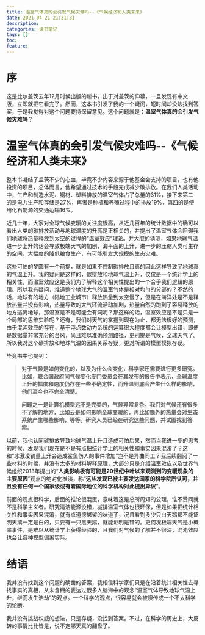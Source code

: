 ```yaml
---
title: 温室气体真的会引发气候灾难吗--《气候经济和人类未来》
date: 2021-04-21 21:31:31
description: 
categories: 读书笔记
tags: [] 
toc: 
feature: 
---
```


# 序
这是比尔盖茨去年12月时候出版的新书，出于对盖茨的仰慕，一旦发现有中文版，立即就把它看完了。然而，这本书引发了我的一个疑问，短时间却没法找到答案，于是我觉得对这个问题要持保留意见。这个问题就是：**温室气体真的会引发气候灾难吗**？

<!-- more -->

# 温室气体真的会引发气候灾难吗--《气候经济和人类未来》

整本书凝结了盖茨不少的心血，毕竟不少内容来源于他基金会支持的项目，也有他投资的项目，总体而言，他希望通过技术的手段完成减少碳排放。在我们人类活动中，生产和制造水泥、钢材、塑料排放的温室气体占了总量的31%，接下来第二的是电力生产和存储是27%，再者是种植和养殖过程中的排放19%，第四的是使用化石能源的交通运输16%。

近几十年，大家对全球气候变暖的关注度很高，从近几百年的统计数据中的确可以看出人类的碳排放活动与地球温度的升高是正相关的，并提出了温室气体会阻碍我们地球将热量释放到太空的过程的“温室效应”理论。并大胆的猜测，如果地球气温进一步上升的话会导致极端天气的加剧，海平面的上升，进一步的压缩人类可生存的空间，大幅度的降低粮食生产，有可能引发大规模的生态灾难。

这些可怕的梦圆有一个前提，就是如果不控制碳排放且真的因此这样导致了地球真的气温上升。我的疑问是这样的，碳排放和地球气温上升，仅仅是一个统计学上的相关性，而温室效应这是我们为了解释这个相关性提出的一个合乎我们逻辑的原理。所以我有疑问，难道整个地球大气的温室气体是相对均匀的分部的？不然的话，地球有的地方（陆地工业城市）释放热量到太空慢了，但是在海洋处是不是释放热量并没有影响，热量导致的大气环流活动加剧，热量自然的跑到了容易释放的地方逃离地球，那温室是不是可能会有洞呢？那这样的话，温室效应是不是只是一个局部的思维实验呢？还有，我们对天气的掌握到现在为止，都无法很好的预测，由于混沌效应的存在，基于浮点数动力系统的运算很大程度都会让模型出错，即便是数据量非常充分的台风，尚且难以准确预测路径，更别提是气候，全球天气了。所以我对这个碳排放和地球气温的因果关系存疑，更对所谓的模型模拟存疑。

毕竟书中也提到：

> **对于气候是如何变化的，以及为什么会变化，科学家还需要进行更多研究。比如，联合国政府间气候变化专门委员会在其发布的报告中表示，全球温度上升的幅度和速度仍存在一些不确定性，而升温到底会产生什么样的影响，他们至今也不完全清楚。**
>
> **问题之一是计算机模型远不是完美的，气候异常复杂。我们对气候还有很多不了解的地方，比如云是如何影响全球变暖的，再比如额外的热量会对生态系统产生哪些影响，等等。研究人员已经在研究这些问题，并试图找到答案。** 

以前，我也认同碳排放导致地球气温上升且造成可怕后果，然而当我进一步的思考的时候，发现我们现在是不是有点把统计学上的相关性和事实因果混淆了？这和“冰激凌销量上升会造成鲨鱼伤人的事件增加”岂不是异曲同工？我后续翻阅了一些材料的时候，并没有太多的材料解释原理，大部分只是介绍温室效应以及世界气候组织2013年提出的“**人类影响极有可能是20世纪中叶以来观测到的变暖现象的主要原因**”观点的绝对化推演，称“**这些发现已被主要发达国家的科学院所认可，并且没有任何一个国家级或有着国际地位的科学机构对此提出异议**”。

前面的观点很科学，后面的推论很混蛋，意味着这是总所周知的公理，谁不赞同就不是科学主义者。研究清洁能源没错，减排温室气体也很环保，但是如果把统计相关性和事实因果混淆，就有点道德绑架的味道了，况且看到多少只白天鹅都不能证明天鹅一定是白的，只要有一只黑天鹅，就能证明是错的。更何况极端天气是小概率事件，是难以从统计学上获得经验的，且我们对气候的了解并不很深，混沌效应也会让各种模型偏离实际。

# 结语

我并没有找到这个问题的确凿的答案，我相信科学家们只是在沿着统计相关性去寻找事实的真相，从未含糊的表达过很多人脑海中的观念“温室气体导致地球气温上升，继而发生浩劫”的观点。一个科学的观点，很容易就会被误传成一个不太科学的论断。

我并没有挑战权威的想法，只是存疑，没找到答案。不过，在科学的历史上，大反转的事情比比皆是，说不定哪天真的翻盘了。